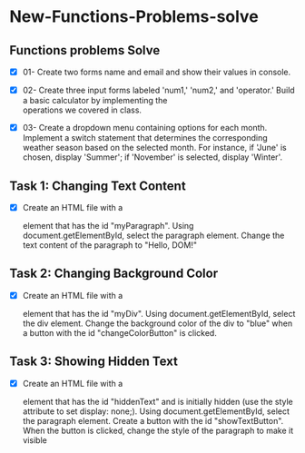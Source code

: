# New-Functions-Problems-solve
## Functions problems Solve
- [x] 01- Create two forms name and email and show their values in console.
- [x] 02- Create three input forms labeled 'num1,' 'num2,' and 'operator.' Build a basic calculator by implementing the     
  operations we covered in class.

- [x] 03- Create a dropdown menu containing options for each month. Implement a switch statement that determines the 
  corresponding weather season based on the selected month. For instance, if 'June' is chosen, display 'Summer';
  if 'November' is selected, display 'Winter'.

## Task 1: Changing Text Content
 - [x] Create an HTML file with a <p> element that has the id "myParagraph".
      Using document.getElementById, select the paragraph element.
      Change the text content of the paragraph to "Hello, DOM!"



 ## Task 2: Changing Background Color
  - [x]    Create an HTML file with a <div> element that has the id "myDiv".
      Using document.getElementById, select the div element.
      Change the background color of the div to "blue" when a button with the id "changeColorButton" is clicked.



 ## Task 3: Showing Hidden Text
 - [x]  Create an HTML file with a <p> element that has the id "hiddenText" and is initially hidden (use the style attribute           to set display: none;).
        Using document.getElementById, select the paragraph element.
        Create a button with the id "showTextButton".
        When the button is clicked, change the style of the paragraph to make it visible
